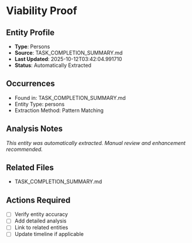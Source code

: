 # Viability Proof

## Entity Profile
- **Type**: Persons
- **Source**: TASK_COMPLETION_SUMMARY.md
- **Last Updated**: 2025-10-12T03:42:04.991710
- **Status**: Automatically Extracted

## Occurrences
- Found in: TASK_COMPLETION_SUMMARY.md
- Entity Type: persons
- Extraction Method: Pattern Matching

## Analysis Notes
*This entity was automatically extracted. Manual review and enhancement recommended.*

## Related Files
- TASK_COMPLETION_SUMMARY.md

## Actions Required
- [ ] Verify entity accuracy
- [ ] Add detailed analysis
- [ ] Link to related entities
- [ ] Update timeline if applicable
